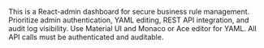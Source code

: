 <!-- Use this file to provide workspace-specific custom instructions to Copilot. For more details, visit https://code.visualstudio.com/docs/copilot/copilot-customization#_use-a-githubcopilotinstructionsmd-file -->

This is a React-admin dashboard for secure business rule management. Prioritize admin authentication, YAML editing, REST API integration, and audit log visibility. Use Material UI and Monaco or Ace editor for YAML. All API calls must be authenticated and auditable.
